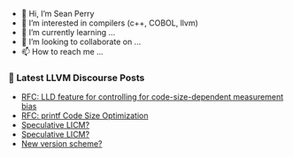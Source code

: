 - 👋 Hi, I’m Sean Perry
- 👀 I’m interested in compilers (c++, COBOL, llvm)
- 🌱 I’m currently learning ...
- 💞️ I’m looking to collaborate on ...
- 📫 How to reach me ...

<!---
s66perry/s66perry is a ✨ special ✨ repository because its `README.md` (this file) appears on your GitHub profile.
You can click the Preview link to take a look at your changes.
--->
### 📕 Latest LLVM Discourse Posts

<!-- DISCOURSE-LLVM:START -->
- [RFC: LLD feature for controlling for code-size-dependent measurement bias](https://discourse.llvm.org/t/rfc-lld-feature-for-controlling-for-code-size-dependent-measurement-bias/83334#post_7)
- [RFC: printf Code Size Optimization](https://discourse.llvm.org/t/rfc-printf-code-size-optimization/83146?page=2#post_28)
- [Speculative LICM?](https://discourse.llvm.org/t/speculative-licm/80977#post_10)
- [Speculative LICM?](https://discourse.llvm.org/t/speculative-licm/80977#post_9)
- [New version scheme?](https://discourse.llvm.org/t/new-version-scheme/83570#post_10)
<!-- DISCOURSE-LLVM:END -->

